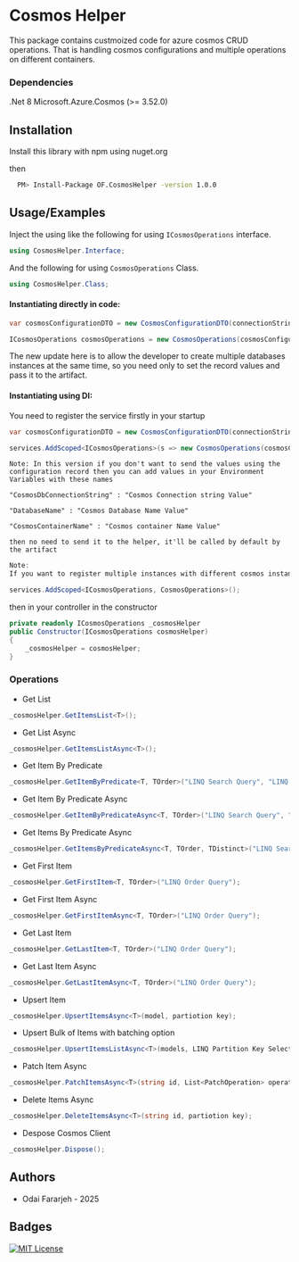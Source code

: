 
# Cosmos Helper

This package contains custmoized code for azure cosmos CRUD operations. That is handling cosmos configurations and multiple operations on different containers.


### Dependencies
.Net 8
Microsoft.Azure.Cosmos (>= 3.52.0)

## Installation

Install this library with npm using nuget.org 

then

```bash
  PM> Install-Package OF.CosmosHelper -version 1.0.0
```


## Usage/Examples

Inject the using like the following for using `ICosmosOperations` interface.

```c#
using CosmosHelper.Interface;

```

And the following for using `CosmosOperations` Class.

```c#
using CosmosHelper.Class;

```

#### Instantiating directly in code:

```c#
var cosmosConfigurationDTO = new CosmosConfigurationDTO(connectionString, databaseName, containerName);

ICosmosOperations cosmosOperations = new CosmosOperations(cosmosConfigurationDTO );
```
The new update here is to allow the developer to create multiple databases instances at the same time, so you need only to set the record values and pass it to the artifact.

#### Instantiating using DI:

You need to register the service firstly in your startup

```c#
var cosmosConfigurationDTO = new CosmosConfigurationDTO(connectionString, databaseName, containerName);

services.AddScoped<ICosmosOperations>(s => new CosmosOperations(cosmosConfigurationDTO));
```

```
Note: In this version if you don't want to send the values using the configuration record then you can add values in your Environment Variables with these names

"CosmosDbConnectionString" : "Cosmos Connection string Value"

"DatabaseName" : "Cosmos Database Name Value"
 
"CosmosContainerName" : "Cosmos container Name Value"

then no need to send it to the helper, it'll be called by default by the artifact
```

```c#
Note:
If you want to register multiple instances with different cosmos instances or DBs, you can pass all of these information in a separated DTOs and register separated instances as the following:

services.AddScoped<ICosmosOperations, CosmosOperations>();
```

then in your controller in the constructor

```c#
private readonly ICosmosOperations _cosmosHelper
public Constructor(ICosmosOperations cosmosHelper)
{
    _cosmosHelper = cosmosHelper;
}
```

### Operations

- Get List

```c#
_cosmosHelper.GetItemsList<T>();
```

- Get List Async

```c#
_cosmosHelper.GetItemsListAsync<T>();
```

- Get Item By Predicate

```c#
_cosmosHelper.GetItemByPredicate<T, TOrder>("LINQ Search Query", "LINQ Order Query");
```

- Get Item By Predicate Async

```c#
_cosmosHelper.GetItemByPredicateAsync<T, TOrder>("LINQ Search Query", "LINQ Order Query");
```

- Get Items By Predicate Async

```c#
_cosmosHelper.GetItemsByPredicateAsync<T, TOrder, TDistinct>("LINQ Search Query", "LINQ Order Query", "LINQ Distinct Function");
```

- Get First Item

```c#
_cosmosHelper.GetFirstItem<T, TOrder>("LINQ Order Query");
```

- Get First Item Async

```c#
_cosmosHelper.GetFirstItemAsync<T, TOrder>("LINQ Order Query");
```

- Get Last Item

```c#
_cosmosHelper.GetLastItem<T, TOrder>("LINQ Order Query");
```

- Get Last Item Async

```c#
_cosmosHelper.GetLastItemAsync<T, TOrder>("LINQ Order Query");
```

- Upsert Item

```c#
_cosmosHelper.UpsertItemsAsync<T>(model, partiotion key);
```

- Upsert Bulk of Items with batching option

```c#
_cosmosHelper.UpsertItemsListAsync<T>(models, LINQ Partition Key Selector, batch size);
```

- Patch Item Async

```c#
_cosmosHelper.PatchItemsAsync<T>(string id, List<PatchOperation> operations, string partition Key);
```

- Delete Items Async

```c#
_cosmosHelper.DeleteItemsAsync<T>(string id, partiotion key);
```

- Despose Cosmos Client

```c#
_cosmosHelper.Dispose();
```

## Authors

- Odai Fararjeh - 2025


## Badges

[![MIT License](https://img.shields.io/badge/License-MIT-green.svg)](https://choosealicense.com/licenses/mit/)

